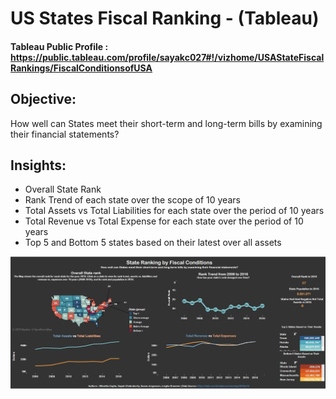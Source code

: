 # US States Fiscal Ranking - (Tableau)

#### Tableau Public Profile : https://public.tableau.com/profile/sayakc027#!/vizhome/USAStateFiscalRankings/FiscalConditionsofUSA

## Objective:
How well can States meet their short-term and long-term bills by examining their financial statements?

## Insights:
* Overall State Rank
* Rank Trend of each state over the scope of 10 years
* Total Assets vs Total Liabilities for each state over the period of 10 years
* Total Revenue vs Total Expense for each state over the period of 10 years
* Top 5 and Bottom 5 states based on their latest over all assets


![](Tableau_Project_Dashboard.jpg)
